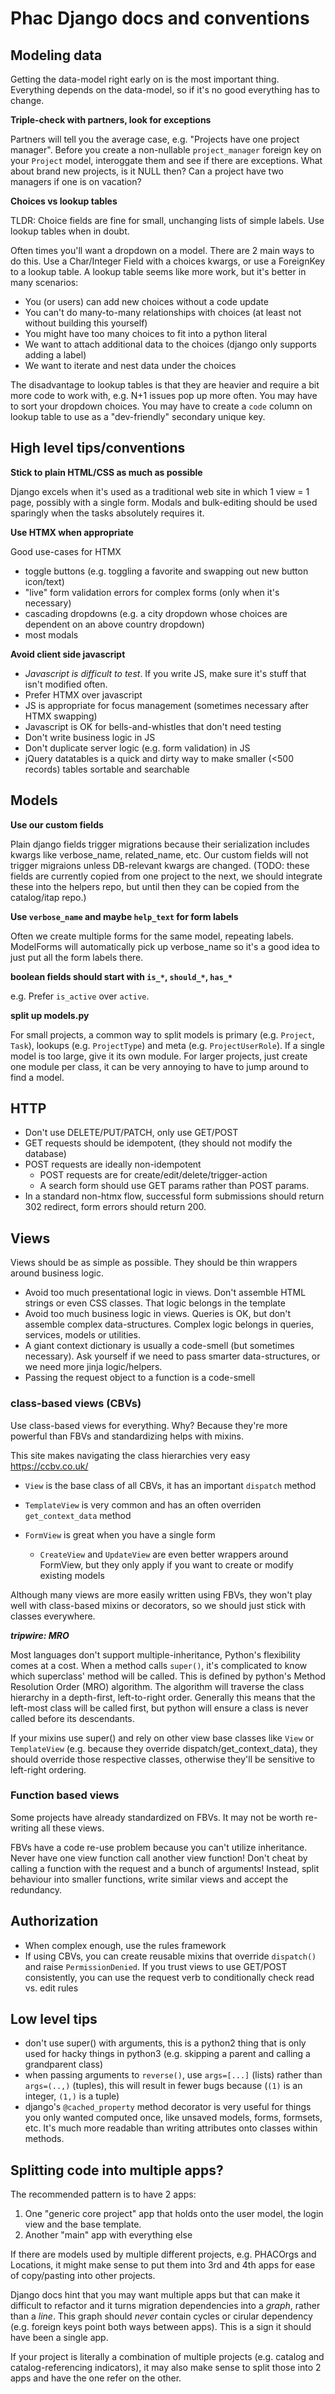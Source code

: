 # Phac Django docs and conventions


## Modeling data

Getting the data-model right early on is the most important thing. Everything depends on the data-model, so if it's no good everything has to change.  

**Triple-check with partners, look for exceptions**

Partners will tell you the average case, e.g. "Projects have one project manager". Before you create a non-nullable `project_manager` foreign key on your `Project` model, interoggate them and see if there are exceptions. What about brand new projects, is it NULL then? Can a project have two managers if one is on vacation? 


**Choices vs lookup tables**

TLDR: Choice fields are fine for small, unchanging lists of simple labels. Use lookup tables when in doubt. 

Often times you'll want a dropdown on a model. There are 2 main ways to do this. Use a Char/Integer Field with a choices kwargs, or use a ForeignKey to a lookup table. A lookup table seems like more work, but it's better in many scenarios:

- You (or users) can add new choices without a code update
- You can't do many-to-many relationships with choices (at least not without building this yourself)
- You might have too many choices to fit into a python literal
- We want to attach additional data to the choices (django only supports adding a label)
- We want to iterate and nest data under the choices

The disadvantage to lookup tables is that they are heavier and require a bit more code to work with, e.g. N+1 issues pop up more often. You may have to sort your dropdown choices. You may have to create a `code` column on lookup table to use as a "dev-friendly" secondary unique key. 


## High level tips/conventions

**Stick to plain HTML/CSS as much as possible**

Django excels when it's used as a traditional web site in which 1 view = 1 page, possibly with a single form. Modals and bulk-editing should be used sparingly when the tasks absolutely requires it. 

**Use HTMX when appropriate** 

Good use-cases for HTMX
- toggle buttons (e.g. toggling a favorite and swapping out new button icon/text)
- "live" form validation errors for complex forms (only when it's necessary)
- cascading dropdowns (e.g. a city dropdown whose choices are dependent on an above country dropdown)
- most modals

**Avoid client side javascript**

- *Javascript is difficult to test*. If you write JS, make sure it's stuff that isn't modified often.
- Prefer HTMX over javascript
- JS is appropriate for focus management (sometimes necessary after HTMX swapping)
- Javascript is OK for bells-and-whistles that don't need testing
- Don't write business logic in JS
- Don't duplicate server logic (e.g. form validation) in JS
- jQuery datatables is a quick and dirty way to make smaller (<500 records) tables sortable and searchable


## Models

**Use our custom fields**

Plain django fields trigger migrations because their serialization includes kwargs like verbose_name, related_name, etc. Our custom fields will not trigger migraions unless DB-relevant kwargs are changed. (TODO: these fields are currently copied from one project to the next, we should integrate these into the helpers repo, but until then they can be copied from the catalog/itap repo.)

**Use `verbose_name` and maybe `help_text` for form labels**

Often we create multiple forms for the same model, repeating labels. ModelForms will automatically pick up verbose_name so it's a good idea to just put all the form labels there. 

**boolean fields should start with `is_*`, `should_*`, `has_*`**

e.g. Prefer `is_active` over `active`. 

**split up models.py** 

For small projects, a common way to split models is primary (e.g. `Project`, `Task`), lookups (e.g. `ProjectType`) and meta (e.g. `ProjectUserRole`). If a single model is too large, give it its own module. For larger projects, just create one module per class, it can be very annoying to have to jump around to find a model.


## HTTP

- Don't use DELETE/PUT/PATCH, only use GET/POST
- GET requests should be idempotent, (they should not modify the database)
- POST requests are ideally non-idempotent
    - POST requests are for create/edit/delete/trigger-action 
    - A search form should use GET params rather than POST params.
- In a standard non-htmx flow, successful form submissions should return 302 redirect, form errors should return 200.

## Views

Views should be as simple as possible. They should be thin wrappers around business logic.

- Avoid too much presentational logic in views. Don't assemble HTML strings or even CSS classes. That logic belongs in the template
- Avoid too much business logic in views. Queries is OK, but don't assemble complex data-structures. Complex logic belongs in queries, services, models or utilities. 
- A giant context dictionary is usually a code-smell (but sometimes necessary). Ask yourself if we need to pass smarter data-structures, or we need more jinja logic/helpers. 
- Passing the request object to a function is a code-smell


### class-based views (CBVs)

Use class-based views for everything. Why? Because they're more powerful than FBVs and standardizing helps with mixins.

This site makes navigating the class hierarchies very easy https://ccbv.co.uk/


- `View` is the base class of all CBVs, it has an important `dispatch` method
- `TemplateView` is very common and has an often overriden `get_context_data` method

- `FormView` is great when you have a single form
  - `CreateView` and `UpdateView` are even better wrappers around FormView, but they only apply if you want to create or modify existing models

Although many views are more easily written using FBVs, they won't play well with class-based mixins or decorators, so we should just stick with classes everywhere. 

***tripwire: MRO***

Most languages don't support multiple-inheritance, Python's flexibility comes at a cost. When a method calls `super()`, it's complicated to know which superclass' method will be called. This is defined by python's Method Resolution Order (MRO) algorithm. The algorithm will traverse the class hierarchy in a depth-first, left-to-right order. Generally this means that the left-most class will be called first, but python will ensure a class is never called before its descendants. 

If your mixins use super() and rely on other view base classes like `View` or `TemplateView` (e.g. because they override dispatch/get_context_data), they should override those respective classes, otherwise they'll be sensitive to left-right ordering.

### Function based views

Some projects have already standardized on FBVs. It may not be worth re-writing all these views. 

FBVs have a code re-use problem because you can't utilize inheritance. Never have one view function call another view function! Don't cheat by calling a function with the request and a bunch of arguments!  Instead, split behaviour into smaller functions, write similar views and accept the redundancy.

## Authorization

- When complex enough, use the rules framework
- If using CBVs, you can create reusable mixins that override `dispatch()` and raise `PermissionDenied`. If you trust views to use GET/POST consistently, you can use the request verb to conditionally check read vs. edit rules


## Low level tips 

- don't use super() with arguments, this is a python2 thing that is only used for hacky things in python3 (e.g. skipping a parent and calling a grandparent class)
- when passing arguments to `reverse()`, use `args=[...]` (lists) rather than `args=(..,)` (tuples), this will result in fewer bugs because (`(1)` is an integer, `(1,)` is a tuple)
- django's `@cached_property` method decorator is very useful for things you only wanted computed once, like unsaved models, forms, formsets, etc. It's much more readable than writing attributes onto classes within methods. 


## Splitting code into multiple apps? 

The recommended pattern is to have 2 apps:

1. One "generic core project" app that holds onto the user model, the login view and the base template.
2. Another "main" app with everything else

If there are models used by multiple different projects, e.g. PHACOrgs and Locations, it might make sense to put them into 3rd and 4th apps for ease of copy/pasting into other projects.

Django docs hint that you may want multiple apps but that can make it difficult to refactor and it turns migration dependencies into a _graph_, rather than a _line_. This graph should _never_ contain cycles or cirular dependency (e.g. foreign keys point both ways between apps). This is a sign it should have been a single app.

If your project is literally a combination of multiple projects (e.g. catalog and catalog-referencing indicators), it may also make sense to split those into 2 apps and have the one refer on the other.

